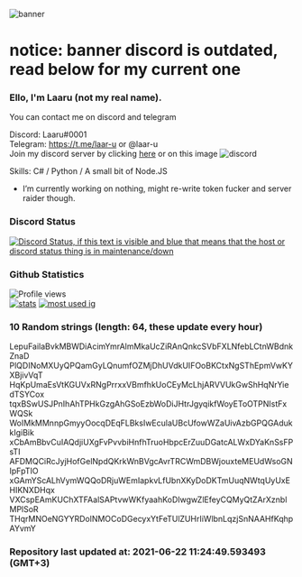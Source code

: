 
![banner](https://raw.githubusercontent.com/stop-bark/stop-bark/master/banner4.png)
# notice: banner discord is outdated, read below for my current one


### Ello, I'm Laaru (not my real name).

You can contact me on discord and telegram  

Discord: Laaru#0001  
Telegram: https://t.me/laar-u or @laar-u  
Join my discord server by clicking [here](https://discord.gg/invite/monk) or on this image ![discord](https://discord.com/api/guilds/848458923136122901/embed.png)

Skills: C# / Python / A small bit of Node.JS  

- I’m currently working on nothing, might re-write token fucker and server raider though.

### Discord Status
[![Discord Status, if this text is visible and blue that means that the host or discord status thing is in maintenance/down](https://discord.c99.nl/widget/theme-4/739824148267925565.png)](https://discord.c99.nl/)

### Github Statistics
![Profile views](https://komarev.com/ghpvc/?username=Laar-u) <br> [![stats](https://github-readme-stats.vercel.app/api?username=Laar-u&show_icons=true&theme=synthwave)](https://github.com/anuraghazra/github-readme-stats) [![most used ig](https://github-readme-stats.vercel.app/api/top-langs/?username=Laar-u&layout=compact&theme=synthwave&show_icons=true&langs_count=10)]((https://github.com/anuraghazra/github-readme-stats))

### 10 Random strings (length: 64, these update every hour)
LepuFailaBvkMBWDiAcimYmrAlmMkaUcZiRAnQnkcSVbFXLNfebLCtnWBdnkZnaD
PlQDINoMXUyQPQamGyLQnumfOZMjDhUVdkUIFOoBKCtxNgSThEpmVwKYXBjivVqT
HqKpUmaEsVtKGUVxRNgPrrxxVBmfhkUoCEyMcLhjARVVUkGwShHqNrYiedTSYCox
tqxBSwUSJPnIhAhTPHkGzgAhGSoEzbWoDiJHtrJgyqikfWoyEToOTPNIstFxWQSk
WoIMkMMnnpGmyyOocqDEqFLBksIwEculaUBcUfowWZaUivAzbGPQGAdukkIgiBik
xCbAmBbvCuIAQdjiUXgFvPvvbiHnfhTruoHbpcErZuuDGatcALWxDYaKnSsFPsTI
AFDMQCiRcJyjHofGelNpdQKrkWnBVgcAvrTRCWmDBWjouxteMEUdWsoGNIpFpTIO
xGAmYScALhVymWQQoDRjuWEmIapkvLfUbnXKyDoDKTmUuqNWtqUyUxEHIKNXDHqx
VXCspEAmKUChXTFAalSAPtvwWKfyaahKoDIwgwZlEfeyCQMyQtZArXznblMPlSoR
THqrMNOeNGYYRDolNMOCoDGecyxYtFeTUlZUHrIiWlbnLqzjSnNAAHfKqhpAYvmY

### Repository last updated at: 2021-06-22 11:24:49.593493 (GMT+3)
